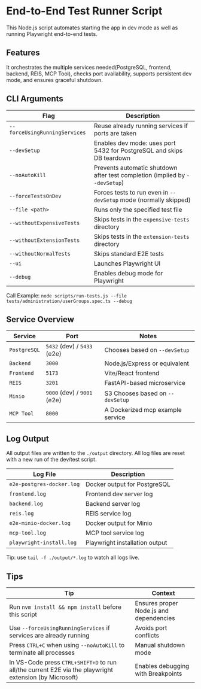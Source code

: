 # End-to-End Test Runner Script

This Node.js script automates starting the app in dev mode as well as running Playwright end-to-end tests.

## Features

It orchestrates the multiple services needed(PostgreSQL, frontend, backend, REIS, MCP Tool), checks port availability, supports persistent dev mode, and ensures graceful shutdown.

## CLI Arguments

| Flag                          | Description                                                                 |
| ----------------------------- | --------------------------------------------------------------------------- |
| `--forceUsingRunningServices` | Reuse already running services if ports are taken                           |
| `--devSetup`                  | Enables dev mode: uses port 5432 for PostgreSQL and skips DB teardown       |
| `--noAutoKill`                | Prevents automatic shutdown after test completion (implied by `--devSetup`) |
| `--forceTestsOnDev`           | Forces tests to run even in `--devSetup` mode (normally skipped)            |
| `--file <path>`               | Runs only the specified test file                                           |
| `--withoutExpensiveTests`     | Skips tests in the `expensive-tests` directory                              |
| `--withoutExtensionTests`     | Skips tests in the `extension-tests` directory                              |
| `--withoutNormalTests`        | Skips standard E2E tests                                                    |
| `--ui`                        | Launches Playwright UI                                                      |
| `--debug`                     | Enables debug mode for Playwright                                           |

Call Example: `node scripts/run-tests.js --file tests/administration/userGroups.spec.ts --debug`

## Service Overview

| Service      | Port                        | Notes                            |
| ------------ | --------------------------- | -------------------------------- |
| `PostgreSQL` | `5432` (dev) / `5433` (e2e) | Chooses based on `--devSetup`    |
| `Backend`    | `3000`                      | Node.js/Express or equivalent    |
| `Frontend`   | `5173`                      | Vite/React frontend              |
| `REIS`       | `3201`                      | FastAPI-based microservice       |
| `Minio`      | `9000` (dev) / `9001` (e2e) | S3 Chooses based on `--devSetup` |
| `MCP Tool`   | `8000`                      | A Dockerized mcp example service |

## Log Output

All output files are written to the `./output` directory. All log files are reset with a new run of the dev/test script.

| Log File                  | Description                    |
| ------------------------- | ------------------------------ |
| `e2e-postgres-docker.log` | Docker output for PostgreSQL   |
| `frontend.log`            | Frontend dev server log        |
| `backend.log`             | Backend server log             |
| `reis.log`                | REIS service log               |
| `e2e-minio-docker.log`    | Docker output for Minio        |
| `mcp-tool.log`            | MCP tool service log           |
| `playwright-install.log`  | Playwright installation output |

Tip: use `tail -f ./output/*.log` to watch all logs live.

## Tips

| Tip                                                                                                    | Context                                 |
| ------------------------------------------------------------------------------------------------------ | --------------------------------------- |
| Run `nvm install && npm install` before this script                                                    | Ensures proper Node.js and dependencies |
| Use `--forceUsingRunningServices` if services are already running                                      | Avoids port conflicts                   |
| Press `CTRL+C` when using `--noAutoKill` to terminate all processes                                    | Manual shutdown mode                    |
| In VS-Code press `CTRL+SHIFT+D` to run all/the current E2E via the playwright extension (by Microsoft) | Enables debugging with Breakpoints      |
